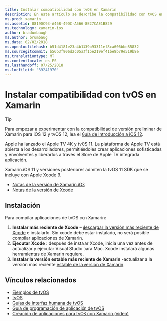```yaml
---
title: Instalar compatibilidad con tvOS en Xamarin
description: En este artículo se describe la compatibilidad con tvOS en Xcode 9 y 11 de Xamarin.iOS y proporciona instrucciones breves sobre cómo configurar la aplicación para desarrollar aplicaciones de tvOS con Xamarin.
ms.prod: xamarin
ms.assetid: 0819DC93-A46B-49DC-A566-8E27CAE1B829
ms.technology: xamarin-ios
author: bradumbaugh
ms.author: brumbaug
ms.date: 02/02/2018
ms.openlocfilehash: b51d4181e23a4b1339b93311ef8ca606bbe85832
ms.sourcegitcommit: b56b3f906d2c05a3f1be219ef41be8b79e519b8e
ms.translationtype: MT
ms.contentlocale: es-ES
ms.lasthandoff: 07/25/2018
ms.locfileid: "39241970"
---
```

# <a name="installing-tvos-support-in-xamarin"></a>Instalar compatibilidad con tvOS en Xamarin

> [!TIP]
> Para empezar a experimentar con la compatibilidad de versión preliminar de Xamarin para iOS 12 y tvOS 12, lea el [Guía de introducción a iOS 12](~/ios/platform/introduction-to-ios12/get-started.md).

Apple ha lanzado el Apple TV 4K y tvOS 11. La plataforma de Apple TV está abierta a los desarrolladores, permitiéndoles crear aplicaciones sofisticadas y envolventes y liberarlos a través el Store de Apple TV integrada aplicación.

Xamarin.iOS 11 y versiones posteriores admiten la tvOS 11 SDK que se incluye con Apple Xcode 9.

- [Notas de la versión de Xamarin.iOS](https://developer.xamarin.com/releases/ios/)
- [Notas de la versión de Xcode](https://developer.apple.com/library/content/releasenotes/DeveloperTools/RN-Xcode/Chapters/Introduction.html#//apple_ref/doc/uid/TP40001051-CH1-SW876)

## <a name="installation"></a>Instalación

Para compilar aplicaciones de tvOS con Xamarin:

1. **Instalar más reciente de Xcode** – [descargar la versión más reciente de Xcode](https://developer.apple.com/xcode/download/) e instalarlo. Sin xcode debe estar instalado, no será posible compilar aplicaciones de Xamarin. 
2. **Ejecutar Xcode** : después de instalar Xcode, inicia una vez antes de actualizar y ejecutar Visual Studio para Mac. Xcode instalará algunas herramientas de Xamarin requiere.
3. **Instalar la versión estable más reciente de Xamarin** -actualizar a la versión más reciente [estable de la versión de Xamarin](https://github.com/xamarin/recipes/tree/master/Recipes/cross-platform/ide/change_updates_channel).

## <a name="related-links"></a>Vínculos relacionados

- [Ejemplos de tvOS](https://developer.xamarin.com/samples/tvos/all/)
- [tvOS](https://developer.apple.com/tvos/)
- [Guías de interfaz humana de tvOS](https://developer.apple.com/tvos/human-interface-guidelines/)
- [Guía de programación de aplicación de tvOS](https://developer.apple.com/library/prerelease/tvos/documentation/General/Conceptual/AppleTV_PG/)
- [Creación de aplicaciones para tvOS con Xamarin (vídeo)](https://university.xamarin.com/lightninglectures/tvos-with-xamarin)
